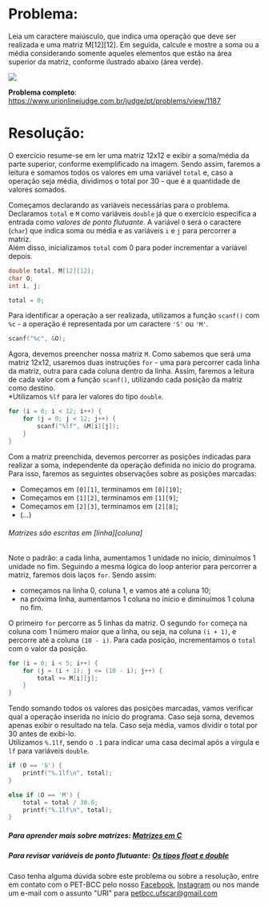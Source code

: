 # Problema:    
Leia um caractere maiúsculo, que indica uma operação que deve ser realizada e uma matriz M[12][12]. Em seguida, calcule e mostre a soma ou a média considerando somente aqueles elementos que estão na área superior da matriz, conforme ilustrado abaixo (área verde).

<img src="https://resources.urionlinejudge.com.br/gallery/images/problems/UOJ_1187.png">

**Problema completo**: https://www.urionlinejudge.com.br/judge/pt/problems/view/1187


# Resolução:
O exercício resume-se em ler uma matriz 12x12 e exibir a soma/média da parte superior, conforme exemplificado na imagem. Sendo assim, faremos a leitura e somamos todos os valores em uma variável `total` e, caso a operação seja média, dividimos o total por 30 - que é a quantidade de valores somados.  

Começamos declarando as variáveis necessárias para o problema. Declaramos `total` e `M` como variáveis `double` já que o exercício especifica a entrada como _valores de ponto flutuante_. A variável `O` será o caractere (`char`) que indica soma ou média e as variáveis `i` e `j` para percorrer a matriz.  
Além disso, inicializamos `total` com 0 para poder incrementar a variável depois.

```c
double total, M[12][12];
char O;
int i, j;

total = 0;
```

Para identificar a operação a ser realizada, utilizamos a função `scanf()` com `%c` - a operação é representada por um caractere `'S'` ou `'M'`.

```c
scanf("%c", &O);
```

Agora, devemos preencher nossa matriz `M`. Como sabemos que será uma matriz 12x12, usaremos duas instruções `for` - uma para percorrer cada linha da matriz, outra para cada coluna dentro da linha. Assim, faremos a leitura de cada valor com a função `scanf()`, utilizando cada posição da matriz como destino.  
*Utilizamos `%lf` para ler valores do tipo `double`.

```c
for (i = 0; i < 12; i++) {
    for (j = 0; j < 12; j++) {
        scanf("%lf", &M[i][j]);
    }
}
```

Com a matriz preenchida, devemos percorrer as posições indicadas para realizar a soma, independente da operação definida no início do programa. Para isso, faremos as seguintes observações sobre as posições marcadas:
- Começamos em `[0][1]`, terminamos em `[0][10]`;
- Começamos em `[1][2]`, terminamos em `[1][9]`;
- Começamos em `[2][3]`, terminamos em `[2][8]`;
- (...)
###### Matrizes são escritas em [linha][coluna]

Note o padrão: a cada linha, aumentamos 1 unidade no início, diminuímos 1 unidade no fim. Seguindo a mesma lógica do loop anterior para percorrer a matriz, faremos dois laços `for`. Sendo assim:
- começamos na linha 0, coluna 1, e vamos até a coluna 10;
- na próxima linha, aumentamos 1 coluna no início e diminuímos 1 coluna no fim.

O primeiro `for` percorre as 5 linhas da matriz. O segundo `for` começa na coluna com 1 número maior que a linha, ou seja, na coluna `(i + 1)`, e percorre até a coluna `(10 - i)`. Para cada posição, incrementamos o `total` com o valor da posição.

```c
for (i = 0; i < 5; i++) {
    for (j = (i + 1); j <= (10 - i); j++) {
        total += M[i][j];
    }
}
```

Tendo somando todos os valores das posições marcadas, vamos verificar qual a operação inserida no início do programa. Caso seja soma, devemos apenas exibir o resultado na tela. Caso seja média, vamos dividir o total por 30 antes de exibi-lo.  
Utilizamos `%.1lf`, sendo o `.1` para indicar uma casa decimal após a vírgula e `lf` para variáveis `double`.

```c
if (O == 'S') {
    printf("%.1lf\n", total);
}

else if (O == 'M') {
    total = total / 30.0;
    printf("%.1lf\n", total);
}
```

##### Para aprender mais sobre matrizes: [Matrizes em C](http://linguagemc.com.br/matriz-em-c/)
##### Para revisar variáveis de ponto flutuante: [Os tipos float e double](https://www.cprogressivo.net/2012/12/Os-tipos-float-e-double-numeros-decimais-reais-em-C.html)
    
Caso tenha alguma dúvida sobre este problema ou sobre a resolução, entre em contato com o PET-BCC pelo nosso
[Facebook](https://www.facebook.com/petbcc/),
[Instagram](https://www.instagram.com/petbcc.ufscar/)
ou nos mande um e-mail com o assunto "URI" para  petbcc.ufscar@gmail.com
